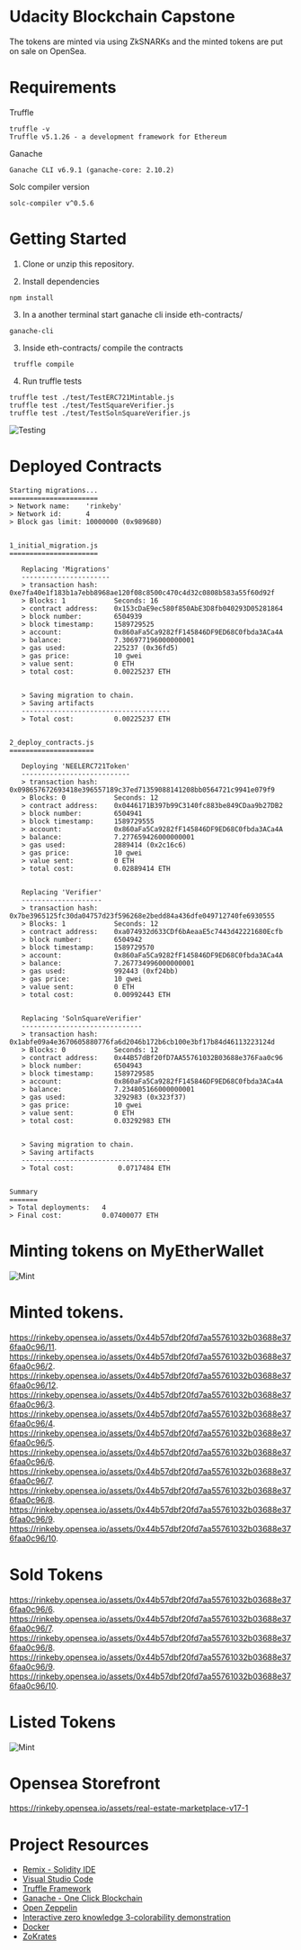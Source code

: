 # Udacity Blockchain Capstone

The tokens are minted via using ZkSNARKs and the minted tokens are put on sale on OpenSea. 

# Requirements

Truffle
```
truffle -v
Truffle v5.1.26 - a development framework for Ethereum
```
Ganache
```
Ganache CLI v6.9.1 (ganache-core: 2.10.2)
```
Solc compiler version
```
solc-compiler v^0.5.6
```

# Getting Started

1. Clone or unzip this repository.

2. Install dependencies

```
npm install
```

3. In a another terminal start ganache cli inside eth-contracts/
```
ganache-cli
```

3. Inside eth-contracts/ compile the contracts
```
 truffle compile  
```

4. Run truffle tests
```
truffle test ./test/TestERC721Mintable.js 
truffle test ./test/TestSquareVerifier.js 
truffle test ./test/TestSolnSquareVerifier.js
```

![Testing](img/tests.png)

# Deployed Contracts

```
Starting migrations...
======================
> Network name:    'rinkeby'
> Network id:      4
> Block gas limit: 10000000 (0x989680)


1_initial_migration.js
======================

   Replacing 'Migrations'
   ----------------------
   > transaction hash:    0xe7fa40e1f183b1a7ebb8968ae120f08c8500c470c4d32c0808b583a55f60d92f
   > Blocks: 1            Seconds: 16
   > contract address:    0x153cDaE9ec580f850AbE3D8fb040293D05281864
   > block number:        6504939
   > block timestamp:     1589729525
   > account:             0x860aFa5Ca9282fF145846DF9ED68C0fbda3ACa4A
   > balance:             7.306977196000000001
   > gas used:            225237 (0x36fd5)
   > gas price:           10 gwei
   > value sent:          0 ETH
   > total cost:          0.00225237 ETH


   > Saving migration to chain.
   > Saving artifacts
   -------------------------------------
   > Total cost:          0.00225237 ETH


2_deploy_contracts.js
=====================

   Deploying 'NEELERC721Token'
   ---------------------------
   > transaction hash:    0x098657672693418e396557189c37ed71359088141208bb0564721c9941e079f9
   > Blocks: 0            Seconds: 12
   > contract address:    0x0446171B397b99C3140fc883be849CDaa9b27DB2
   > block number:        6504941
   > block timestamp:     1589729555
   > account:             0x860aFa5Ca9282fF145846DF9ED68C0fbda3ACa4A
   > balance:             7.277659426000000001
   > gas used:            2889414 (0x2c16c6)
   > gas price:           10 gwei
   > value sent:          0 ETH
   > total cost:          0.02889414 ETH


   Replacing 'Verifier'
   --------------------
   > transaction hash:    0x7be3965125fc30da04757d23f596268e2bedd84a436dfe049712740fe6930555
   > Blocks: 1            Seconds: 12
   > contract address:    0xa074932d633CDf6bAeaaE5c7443d42221680Ecfb
   > block number:        6504942
   > block timestamp:     1589729570
   > account:             0x860aFa5Ca9282fF145846DF9ED68C0fbda3ACa4A
   > balance:             7.267734996000000001
   > gas used:            992443 (0xf24bb)
   > gas price:           10 gwei
   > value sent:          0 ETH
   > total cost:          0.00992443 ETH


   Replacing 'SolnSquareVerifier'
   ------------------------------
   > transaction hash:    0x1abfe09a4e3670605880776fa6d2046b172b6cb100e3bf17b84d46113223124d
   > Blocks: 0            Seconds: 12
   > contract address:    0x44B57dBf20fD7AA55761032B03688e376Faa0c96
   > block number:        6504943
   > block timestamp:     1589729585
   > account:             0x860aFa5Ca9282fF145846DF9ED68C0fbda3ACa4A
   > balance:             7.234805166000000001
   > gas used:            3292983 (0x323f37)
   > gas price:           10 gwei
   > value sent:          0 ETH
   > total cost:          0.03292983 ETH


   > Saving migration to chain.
   > Saving artifacts
   -------------------------------------
   > Total cost:           0.0717484 ETH


Summary
=======
> Total deployments:   4
> Final cost:          0.07400077 ETH
```

# Minting tokens on MyEtherWallet

![Mint](img/mint.png)

# Minted tokens. 

https://rinkeby.opensea.io/assets/0x44b57dbf20fd7aa55761032b03688e376faa0c96/11. 
https://rinkeby.opensea.io/assets/0x44b57dbf20fd7aa55761032b03688e376faa0c96/2. 
https://rinkeby.opensea.io/assets/0x44b57dbf20fd7aa55761032b03688e376faa0c96/12. 
https://rinkeby.opensea.io/assets/0x44b57dbf20fd7aa55761032b03688e376faa0c96/3. 
https://rinkeby.opensea.io/assets/0x44b57dbf20fd7aa55761032b03688e376faa0c96/4. 
https://rinkeby.opensea.io/assets/0x44b57dbf20fd7aa55761032b03688e376faa0c96/5. 
https://rinkeby.opensea.io/assets/0x44b57dbf20fd7aa55761032b03688e376faa0c96/6. 
https://rinkeby.opensea.io/assets/0x44b57dbf20fd7aa55761032b03688e376faa0c96/7. 
https://rinkeby.opensea.io/assets/0x44b57dbf20fd7aa55761032b03688e376faa0c96/8. 
https://rinkeby.opensea.io/assets/0x44b57dbf20fd7aa55761032b03688e376faa0c96/9. 
https://rinkeby.opensea.io/assets/0x44b57dbf20fd7aa55761032b03688e376faa0c96/10. 

# Sold Tokens

https://rinkeby.opensea.io/assets/0x44b57dbf20fd7aa55761032b03688e376faa0c96/6. 
https://rinkeby.opensea.io/assets/0x44b57dbf20fd7aa55761032b03688e376faa0c96/7. 
https://rinkeby.opensea.io/assets/0x44b57dbf20fd7aa55761032b03688e376faa0c96/8. 
https://rinkeby.opensea.io/assets/0x44b57dbf20fd7aa55761032b03688e376faa0c96/9. 
https://rinkeby.opensea.io/assets/0x44b57dbf20fd7aa55761032b03688e376faa0c96/10.

# Listed Tokens
![Mint](img/listings.png)

# Opensea Storefront

https://rinkeby.opensea.io/assets/real-estate-marketplace-v17-1

# Project Resources

* [Remix - Solidity IDE](https://remix.ethereum.org/)
* [Visual Studio Code](https://code.visualstudio.com/)
* [Truffle Framework](https://truffleframework.com/)
* [Ganache - One Click Blockchain](https://truffleframework.com/ganache)
* [Open Zeppelin ](https://openzeppelin.org/)
* [Interactive zero knowledge 3-colorability demonstration](http://web.mit.edu/~ezyang/Public/graph/svg.html)
* [Docker](https://docs.docker.com/install/)
* [ZoKrates](https://github.com/Zokrates/ZoKrates)
